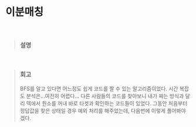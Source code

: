 이분매칭
====
<br/>

>### 설명
> 
<br/>

>### 회고
>BFS를 알고 있다면 어느정도 쉽게 코드를 짤 수 있는 알고리즘이었다. 시간 복잡도 분석은...여전히 어렵다...
>다른 사람들의 코드를 찾아보니 내가 짜는 방식과 달리 덱에서 원소를 꺼내 바로 타겟과 확인하는 코드들이 있었다.
>그동안 처음부터 정답값을 찾은 상태일 경우 예외 처리를 해주었는데, 다음번에 이렇게 풀어봐야겠다.